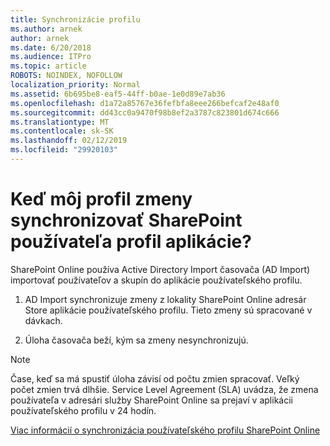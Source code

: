 ```yaml
---
title: Synchronizácie profilu
ms.author: arnek
author: arnek
ms.date: 6/20/2018
ms.audience: ITPro
ms.topic: article
ROBOTS: NOINDEX, NOFOLLOW
localization_priority: Normal
ms.assetid: 6b695be8-eaf5-44ff-b0ae-1e0d89e7ab36
ms.openlocfilehash: d1a72a85767e36fefbfa8eee266befcaf2e48af0
ms.sourcegitcommit: dd43cc0a9470f98b8ef2a3787c823801d674c666
ms.translationtype: MT
ms.contentlocale: sk-SK
ms.lasthandoff: 02/12/2019
ms.locfileid: "29920103"
---
```

# <a name="when-do-my-profile-changes-sync-to-the-sharepoint-user-profile-application"></a>Keď môj profil zmeny synchronizovať SharePoint používateľa profil aplikácie?

SharePoint Online používa Active Directory Import časovača (AD Import) importovať používateľov a skupín do aplikácie používateľského profilu. 
  
1. AD Import synchronizuje zmeny z lokality SharePoint Online adresár Store aplikácie používateľského profilu. Tieto zmeny sú spracované v dávkach.
    
2. Úloha časovača beží, kým sa zmeny nesynchronizujú.
    
> [!NOTE]
> Čase, keď sa má spustiť úloha závisí od počtu zmien spracovať. Veľký počet zmien trvá dlhšie. Service Level Agreement (SLA) uvádza, že zmena používateľa v adresári služby SharePoint Online sa prejaví v aplikácii používateľského profilu v 24 hodín. 
  
[Viac informácií o synchronizácia používateľského profilu SharePoint Online](https://go.microsoft.com/fwlink/?linkid=875671)
  


